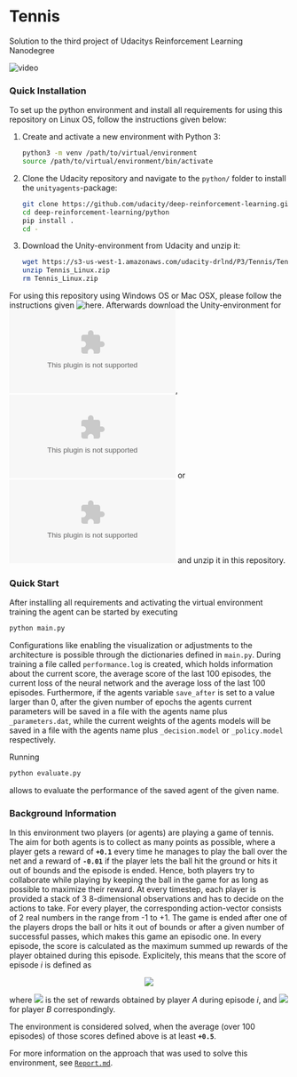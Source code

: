 # Tennis
Solution to the third project of Udacitys Reinforcement Learning Nanodegree

![video](https://user-images.githubusercontent.com/63595824/89938604-05547100-dc17-11ea-8e90-067b6e4440f5.gif)

### Quick Installation

To set up the python environment and install all requirements for using this repository on Linux OS, follow the instructions given below:
1. Create and activate a new environment with Python 3:
    ```bash
    python3 -m venv /path/to/virtual/environment
    source /path/to/virtual/environment/bin/activate
    ```
2. Clone the Udacity repository and navigate to the `python/` folder to install the `unityagents`-package:
    ```bash
    git clone https://github.com/udacity/deep-reinforcement-learning.git
    cd deep-reinforcement-learning/python
    pip install .
    cd -
    ```
3. Download the Unity-environment from Udacity and unzip it:
    ```bash
    wget https://s3-us-west-1.amazonaws.com/udacity-drlnd/P3/Tennis/Tennis_Linux.zip
    unzip Tennis_Linux.zip
    rm Tennis_Linux.zip
    ```

For using this repository using Windows OS or Mac OSX, please follow the instructions given ![here](https://github.com/udacity/deep-reinforcement-learning#dependencies). Afterwards download the Unity-environment for ![Windows (64-bit)](https://s3-us-west-1.amazonaws.com/udacity-drlnd/P3/Tennis/Tennis_Windows_x86_64.zip), ![Windows (32-bit)](https://s3-us-west-1.amazonaws.com/udacity-drlnd/P3/Tennis/Tennis_Windows_x86.zip) or ![Mac](https://s3-us-west-1.amazonaws.com/udacity-drlnd/P3/Tennis/Tennis.app.zip) and unzip it in this repository.



### Quick Start

After installing all requirements and activating the virtual environment training the agent can be started by executing

```bash
python main.py
```

Configurations like enabling the visualization or adjustments to the architecture is possible through the dictionaries defined in `main.py`.
During training a file called `performance.log` is created, which holds information about the current score, the average score of the last 100 episodes, the current loss of the neural network and the average loss of the last 100 episodes. Furthermore, if the agents variable `save_after` is set to a value larger than 0, after the given number of epochs the agents current parameters will be saved in a file with the agents name plus `_parameters.dat`, while the current weights of the agents models will be saved in a file with the agents name plus `_decision.model` or `_policy.model` respectively.

Running

```bash
python evaluate.py
```

allows to evaluate the performance of the saved agent of the given name. 

### Background Information
In this environment two players (or agents) are playing a game of tennis. The aim for both agents is to collect as many points as possible, where a player gets a reward of **`+0.1`** every time he manages to play the ball over the net and a reward of **`-0.01`** if the player lets the ball hit the ground or hits it out of bounds and the episode is ended. Hence, both players try to collaborate while playing by keeping the ball in the game for as long as possible to maximize their reward. At every timestep, each player is provided a stack of 3 8-dimensional observations and has to decide on the actions to take. For every player, the corresponding action-vector consists of 2 real numbers in the range from -1 to +1. The game is ended after one of the players drops the ball or hits it out of bounds or after a given number of successful passes, which makes this game an episodic one. In every episode, the score is calculated as the maximum summed up rewards of the player obtained during this episode. Explicitely, this means that the score of episode *i* is defined as

<p align="center"> <img src="https://latex.codecogs.com/svg.latex?Score_i=max\left(\sum_{r\in\;R^A_i}r,\sum_{r\in\;R^B_i}r\right)" /></p>

where <img src="https://latex.codecogs.com/svg.latex?R^A_i"> is the set of rewards obtained by player *A* during episode *i*, and <img src="https://latex.codecogs.com/svg.latex?R^B_i"> for player *B* correspondingly.

The environment is considered solved, when the average (over 100 episodes) of those scores defined above is at least **`+0.5`**.

For more information on the approach that was used to solve this environment, see [`Report.md`](https://github.com/fberressem/Tennis/blob/master/Report.md).
